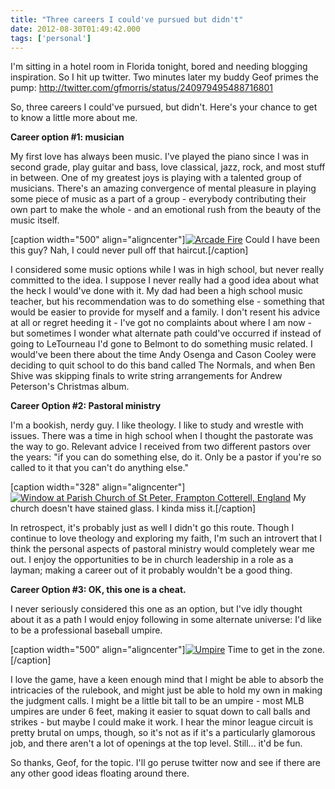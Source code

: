 ```yaml
---
title: "Three careers I could've pursued but didn't"
date: 2012-08-30T01:49:42.000
tags: ['personal']
---
```


I'm sitting in a hotel room in Florida tonight, bored and needing blogging inspiration. So I hit up twitter. Two minutes later my buddy Geof primes the pump: http://twitter.com/gfmorris/status/240979495488716801

So, three careers I could've pursued, but didn't. Here's your chance to get to know a little more about me.

**Career option #1: musician**

My first love has always been music. I've played the piano since I was in second grade, play guitar and bass, love classical, jazz, rock, and most stuff in between. One of my greatest joys is playing with a talented group of musicians. There's an amazing convergence of mental pleasure in playing some piece of music as a part of a group - everybody contributing their own part to make the whole - and an emotional rush from the beauty of the music itself.

\[caption width="500" align="aligncenter"\][![Arcade Fire](http://farm3.staticflickr.com/2719/5856191649_1c2729ebae.jpg)](http://www.flickr.com/photos/johannabocher/5856191649/ "Arcade Fire by Johanna Bocher, on Flickr") Could I have been this guy? Nah, I could never pull off that haircut.\[/caption\]

I considered some music options while I was in high school, but never really committed to the idea. I suppose I never really had a good idea about what the heck I would've done with it. My dad had been a high school music teacher, but his recommendation was to do something else - something that would be easier to provide for myself and a family. I don't resent his advice at all or regret heeding it - I've got no complaints about where I am now - but sometimes I wonder what alternate path could've occurred if instead of going to LeTourneau I'd gone to Belmont to do something music related. I would've been there about the time Andy Osenga and Cason Cooley were deciding to quit school to do this band called The Normals, and when Ben Shive was skipping finals to write string arrangements for Andrew Peterson's Christmas album.

**Career Option #2: Pastoral ministry**

I'm a bookish, nerdy guy. I like theology. I like to study and wrestle with issues. There was a time in high school when I thought the pastorate was the way to go. Relevant advice I received from two different pastors over the years: "if you can do something else, do it. Only be a pastor if you're so called to it that you can't do anything else."

\[caption width="328" align="aligncenter"\][![Window at Parish Church of St Peter, Frampton Cotterell, England](http://farm1.staticflickr.com/78/220042415_e5dbf98959.jpg)](http://www.flickr.com/photos/dvdmerwe/220042415/ "Window at Parish Church of St Peter, Frampton Cotterell, England by DanieVDM, on Flickr") My church doesn't have stained glass. I kinda miss it.\[/caption\]

In retrospect, it's probably just as well I didn't go this route. Though I continue to love theology and exploring my faith, I'm such an introvert that I think the personal aspects of pastoral ministry would completely wear me out. I enjoy the opportunities to be in church leadership in a role as a layman; making a career out of it probably wouldn't be a good thing.

**Career Option #3: OK, this one is a cheat.**

I never seriously considered this one as an option, but I've idly thought about it as a path I would enjoy following in some alternate universe: I'd like to be a professional baseball umpire.

\[caption width="500" align="aligncenter"\][![Umpire](http://farm2.staticflickr.com/1296/1355531075_da89c6836d.jpg)](http://www.flickr.com/photos/tunnelarmr/1355531075/ "Umpire by tunnelarmr, on Flickr") Time to get in the zone.\[/caption\]

I love the game, have a keen enough mind that I might be able to absorb the intricacies of the rulebook, and might just be able to hold my own in making the judgment calls. I might be a little bit tall to be an umpire - most MLB umpires are under 6 feet, making it easier to squat down to call balls and strikes - but maybe I could make it work. I hear the minor league circuit is pretty brutal on umps, though, so it's not as if it's a particularly glamorous job, and there aren't a lot of openings at the top level. Still... it'd be fun.

So thanks, Geof, for the topic. I'll go peruse twitter now and see if there are any other good ideas floating around there.
